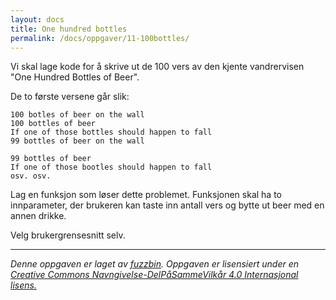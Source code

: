 ```yaml
---
layout: docs
title: One hundred bottles
permalink: /docs/oppgaver/11-100bottles/
---
```

Vi skal lage kode for å skrive ut de 100 vers av den kjente vandrervisen "One Hundred Bottles of Beer".

De to første versene går slik:

```
100 botles of beer on the wall
100 bottles of beer
If one of those bottles should happen to fall
99 bottles of beer on the wall

99 bottles of beer
If one of those bootles should happen to fall
osv. osv.
```

Lag en funksjon som løser dette problemet. Funksjonen skal ha to innparameter, der brukeren kan taste inn antall vers og bytte ut beer med en annen drikke.

Velg brukergrensesnitt selv.

---

_Denne oppgaven er laget av [fuzzbin](https://github.com/fuzzbin). Oppgaven er lisensiert under en [Creative Commons Navngivelse-DelPåSammeVilkår 4.0 Internasjonal lisens.](http://creativecommons.org/licenses/by-sa/4.0/)_